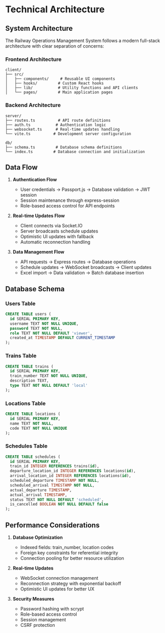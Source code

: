 # Technical Architecture

## System Architecture

The Railway Operations Management System follows a modern full-stack architecture with clear separation of concerns:

### Frontend Architecture
```
client/
├── src/
│   ├── components/     # Reusable UI components
│   ├── hooks/         # Custom React hooks
│   ├── lib/           # Utility functions and API clients
│   └── pages/         # Main application pages
```

### Backend Architecture
```
server/
├── routes.ts          # API route definitions
├── auth.ts           # Authentication logic
├── websocket.ts      # Real-time updates handling
└── vite.ts          # Development server configuration

db/
├── schema.ts         # Database schema definitions
└── index.ts         # Database connection and initialization
```

## Data Flow

1. **Authentication Flow**
   - User credentials → Passport.js → Database validation → JWT session
   - Session maintenance through express-session
   - Role-based access control for API endpoints

2. **Real-time Updates Flow**
   - Client connects via Socket.IO
   - Server broadcasts schedule updates
   - Optimistic UI updates with fallback
   - Automatic reconnection handling

3. **Data Management Flow**
   - API requests → Express routes → Database operations
   - Schedule updates → WebSocket broadcasts → Client updates
   - Excel import → Data validation → Batch database insertion

## Database Schema

### Users Table
```sql
CREATE TABLE users (
  id SERIAL PRIMARY KEY,
  username TEXT NOT NULL UNIQUE,
  password TEXT NOT NULL,
  role TEXT NOT NULL DEFAULT 'viewer',
  created_at TIMESTAMP DEFAULT CURRENT_TIMESTAMP
);
```

### Trains Table
```sql
CREATE TABLE trains (
  id SERIAL PRIMARY KEY,
  train_number TEXT NOT NULL UNIQUE,
  description TEXT,
  type TEXT NOT NULL DEFAULT 'local'
);
```

### Locations Table
```sql
CREATE TABLE locations (
  id SERIAL PRIMARY KEY,
  name TEXT NOT NULL,
  code TEXT NOT NULL UNIQUE
);
```

### Schedules Table
```sql
CREATE TABLE schedules (
  id SERIAL PRIMARY KEY,
  train_id INTEGER REFERENCES trains(id),
  departure_location_id INTEGER REFERENCES locations(id),
  arrival_location_id INTEGER REFERENCES locations(id),
  scheduled_departure TIMESTAMP NOT NULL,
  scheduled_arrival TIMESTAMP NOT NULL,
  actual_departure TIMESTAMP,
  actual_arrival TIMESTAMP,
  status TEXT NOT NULL DEFAULT 'scheduled',
  is_cancelled BOOLEAN NOT NULL DEFAULT false
);
```

## Performance Considerations

1. **Database Optimization**
   - Indexed fields: train_number, location codes
   - Foreign key constraints for referential integrity
   - Connection pooling for better resource utilization

2. **Real-time Updates**
   - WebSocket connection management
   - Reconnection strategy with exponential backoff
   - Optimistic UI updates for better UX

3. **Security Measures**
   - Password hashing with scrypt
   - Role-based access control
   - Session management
   - CSRF protection

